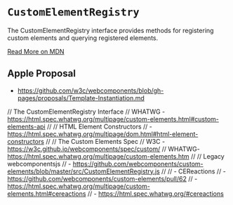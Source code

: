 # `CustomElementRegistry`

The CustomElementRegistry interface provides methods for registering custom elements and querying registered elements.

[Read More on MDN](https://developer.mozilla.org/en-US/docs/Web/API/CustomElementRegistry)

## Apple Proposal

  - https://github.com/w3c/webcomponents/blob/gh-pages/proposals/Template-Instantiation.md


// The CustomElementRegistry Interface
// WHATWG - https://html.spec.whatwg.org/multipage/custom-elements.html#custom-elements-api
//
// HTML Element Constructors
//   - https://html.spec.whatwg.org/multipage/dom.html#html-element-constructors
//
// The Custom Elements Spec
// W3C - https://w3c.github.io/webcomponents/spec/custom/
// WHATWG- https://html.spec.whatwg.org/multipage/custom-elements.htm
//
// Legacy webcomponentsjs
//   - https://github.com/webcomponents/custom-elements/blob/master/src/CustomElementRegistry.js
//
//   - CEReactions
//     - https://github.com/webcomponents/custom-elements/pull/62
//     - https://html.spec.whatwg.org/multipage/custom-elements.html#cereactions
//     - https://html.spec.whatwg.org/#cereactions


